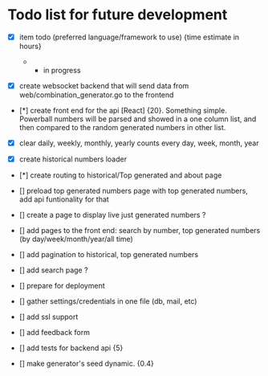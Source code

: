# Todo list for future development
- [x] item todo (preferred language/framework to use) {time estimate in hours} 
   * - in progress

- [x] create websocket backend that will send data from web/combination_generator.go to the frontend

- [*] create front end for the api [React] {20}. Something simple. Powerball numbers will be parsed and showed in a one column list, and then compared to the random generated numbers in other list.

- [x] clear daily, weekly, monthly, yearly counts every day, week, month, year

- [x] create historical numbers loader

- [*] create routing to historical/Top generated and about page 

- [] preload top generated numbers page with top generated numbers, add api funtionality for that

- [] create a page to display live just generated numbers ?

- [] add pages to the front end: search by number, top generated numbers (by day/week/month/year/all time)

- [] add pagination to historical, top generated numbers

- [] add search page ?

- [] prepare for deployment 

- [] gather settings/credentials in one file (db, mail, etc)

- [] add ssl support 

- [] add feedback form

- [] add tests for backend api {5} 

- [] make generator's seed dynamic. {0.4}
